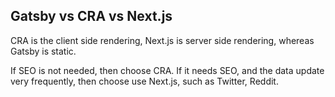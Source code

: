 ## Gatsby vs CRA vs Next.js
CRA is the client side rendering, Next.js is server side rendering, whereas Gatsby is static.

If SEO is not needed, then choose CRA. If it needs SEO, and the data update very frequently, then choose use Next.js, such as Twitter, Reddit. 